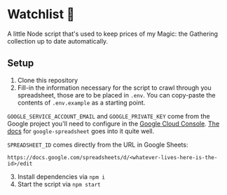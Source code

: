 # Watchlist 👀

A little Node script that's used to keep prices of my Magic: the Gathering collection up to date automatically.

## Setup

1. Clone this repository
2. Fill-in the information necessary for the script to crawl through you spreadsheet, those are to be placed in `.env`. You can copy-paste the contents of `.env.example` as a starting point.

`GOOGLE_SERVICE_ACCOUNT_EMAIL` and `GOOGLE_PRIVATE_KEY` come from the Google project you'll need to configure in the [Google Cloud Console](https://console.cloud.google.com/apis/credentials). [The docs](https://theoephraim.github.io/node-google-spreadsheet/#/guides/authentication?id=setting-up-your-quotapplicationquot) for `google-spreadsheet` goes into it quite well.

`SPREADSHEET_ID` comes directly from the URL in Google Sheets:

```
https://docs.google.com/spreadsheets/d/<whatever-lives-here-is-the-id>/edit
```

3. Install dependencies via `npm i`
4. Start the script via `npm start`
